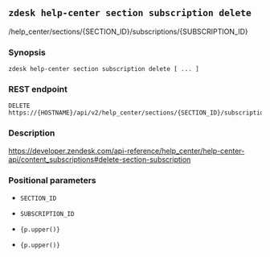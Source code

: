 ## `zdesk help-center section subscription delete`

/help_center/sections/{SECTION_ID}/subscriptions/{SUBSCRIPTION_ID}

### Synopsis

    zdesk help-center section subscription delete [ ... ]

### REST endpoint

    DELETE https://{HOSTNAME}/api/v2/help_center/sections/{SECTION_ID}/subscriptions/{SUBSCRIPTION_ID}

### Description

https://developer.zendesk.com/api-reference/help_center/help-center-api/content_subscriptions#delete-section-subscription

### Positional parameters

* `SECTION_ID`

* `SUBSCRIPTION_ID`

* `{p.upper()}`

* `{p.upper()}`

